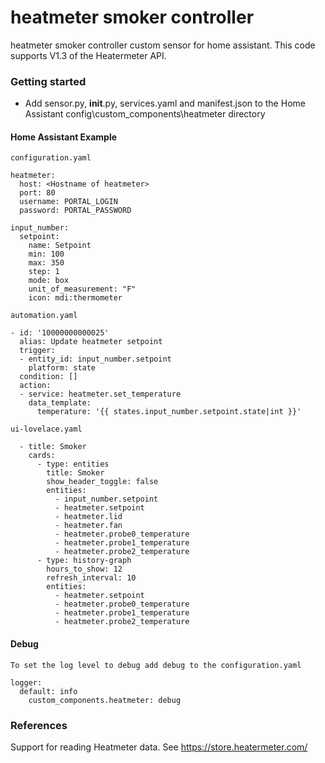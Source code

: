 # heatmeter smoker controller
heatmeter smoker controller custom sensor for home assistant. This code supports V1.3 of the Heatermeter API.

### Getting started

* Add sensor.py, __init__.py, services.yaml and manifest.json to the Home Assistant config\custom_components\heatmeter directory

#### Home Assistant Example

```
configuration.yaml

heatmeter:
  host: <Hostname of heatmeter>
  port: 80
  username: PORTAL_LOGIN
  password: PORTAL_PASSWORD

input_number:
  setpoint:
    name: Setpoint
    min: 100
    max: 350
    step: 1   
    mode: box    
    unit_of_measurement: "F"
    icon: mdi:thermometer
```
```
automation.yaml

- id: '10000000000025'
  alias: Update heatmeter setpoint
  trigger:
  - entity_id: input_number.setpoint
    platform: state
  condition: []
  action:
  - service: heatmeter.set_temperature
    data_template:
      temperature: '{{ states.input_number.setpoint.state|int }}'
```
```
ui-lovelace.yaml

  - title: Smoker
    cards:
      - type: entities
        title: Smoker
        show_header_toggle: false
        entities:
          - input_number.setpoint
          - heatmeter.setpoint
          - heatmeter.lid
          - heatmeter.fan
          - heatmeter.probe0_temperature
          - heatmeter.probe1_temperature
          - heatmeter.probe2_temperature
      - type: history-graph
        hours_to_show: 12
        refresh_interval: 10
        entities:
          - heatmeter.setpoint
          - heatmeter.probe0_temperature
          - heatmeter.probe1_temperature
          - heatmeter.probe2_temperature

```

#### Debug
```
To set the log level to debug add debug to the configuration.yaml

logger:
  default: info
    custom_components.heatmeter: debug
```


### References
Support for reading Heatmeter data. See https://store.heatermeter.com/
